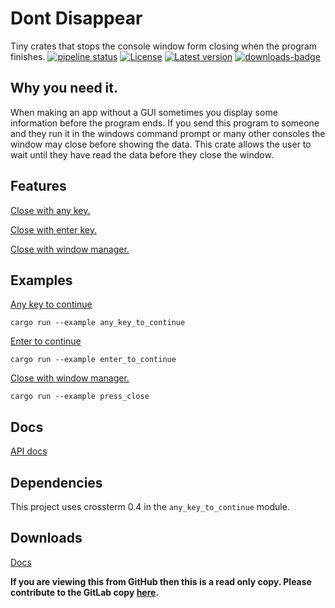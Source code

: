 # Dont Disappear
Tiny crates that stops the console window form closing when the program finishes.
[![pipeline status](https://gitlab.com/efunb/dont_disappear/badges/master/pipeline.svg)](https://gitlab.com/efunb/noughts_and_crosses/commits/master)
[![License](https://img.shields.io/crates/l/dont_disappear.svg)](https://crates.io/crates/dont_disappear)
[![Latest version](https://img.shields.io/crates/v/dont_disappear.svg)](https://crates.io/crates/dont_disappear)
[![downloads-badge](https://img.shields.io/crates/d/dont_disappear.svg)](https://crates.io/crates/dont_disappear)

## Why you need it.

When making an app without a GUI sometimes you display some information before the program ends. If you send this program to someone and they run it in the windows command prompt or many other consoles the window may close before showing the data. This crate allows the user to wait until they have read the data before they close the window.

## Features

[Close with any key.](https://docs.rs/dont_disappear/2.1.1/dont_disappear/any_key_to_continue/index.html)

[Close with enter key.](https://docs.rs/dont_disappear/2.1.1/dont_disappear/enter_to_continue/index.html)

[Close with window manager.](https://docs.rs/dont_disappear/2.1.1/dont_disappear/fn.press_close.html)

## Examples
[Any key to continue](https://gitlab.com/efunb/dont_disappear/raw/master/examples/any_key_to_continue.rs)
```
cargo run --example any_key_to_continue
```
[Enter to continue](https://gitlab.com/efunb/dont_disappear/raw/master/examples/enter_to_continue.rs)
```
cargo run --example enter_to_continue
```
[Close with window manager.](https://gitlab.com/efunb/dont_disappear/raw/master/examples/press_close.rs)
```
cargo run --example press_close
```



## Docs

[API docs](https://docs.rs/dont_disappear/)

## Dependencies

This project uses crossterm 0.4 in the `any_key_to_continue` module.

## Downloads

[Docs](https://gitlab.com/efunb/dont_disappear/-/jobs/artifacts/master/download?job=docs)


**If you are viewing this from GitHub then this is a read only copy. Please contribute to the GitLab copy [here](https://gitlab.com/efunb/dont_disappear).**

